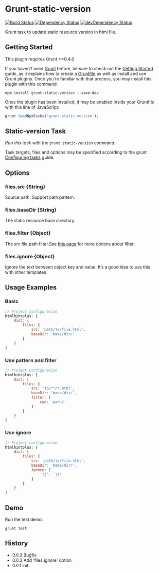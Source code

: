 # Grunt-static-version

[![Build Status](https://travis-ci.org/poppinlp/grunt-static-version.png?branch=master)](https://travis-ci.org/poppinlp/grunt-static-version)
[![Dependency Status](https://david-dm.org/poppinlp/grunt-static-version.svg)](https://david-dm.org/poppinlp/grunt-static-version)
[![devDependency Status](https://david-dm.org/poppinlp/grunt-static-version/dev-status.svg)](https://david-dm.org/poppinlp/grunt-static-version#info=devDependencies)

Grunt task to update static resource version in html file.

## Getting Started

This plugin requires Grunt >=0.4.0

If you haven't used [Grunt](http://gruntjs.com/) before, be sure to check out the [Getting Started](http://gruntjs.com/getting-started) guide, as it explains how to create a [Gruntfile](http://gruntjs.com/sample-gruntfile) as well as install and use Grunt plugins. Once you're familiar with that process, you may install this plugin with this command:

```shell
npm install grunt-static-version --save-dev
```

Once the plugin has been installed, it may be enabled inside your Gruntfile with this line of JavaScript:

```js
grunt.loadNpmTasks('grunt-static-version');
```

## Static-version Task

_Run this task with the `grunt static-version` command._

Task targets, files and options may be specified according to the grunt [Configuring tasks](http://gruntjs.com/configuring-tasks) guide.

## Options

### files.src {String}

Source path. Support path pattern.

### files.baseDir {String}

The static resource base directory.

### files.filter {Object}

The src file path filter.See [this page](https://github.com/isaacs/minimatch#options) for more options about filter.

### files.ignore {Object}

Ignore the text between object key and value. It’s a good idea to use this with other templates.

## Usage Examples

### Basic

```js
// Project configuration
htmlhintplus: {
    dist: {
        files: {
            src: 'path/to/file.html',
            baseDir: 'base/dir/'
        }
    }
}
```

### Use pattern and filter

```js
// Project configuration
htmlhintplus: {
    dist: {
        files: {
            src: 'to/**/*.html',
            baseDir: 'base/dir/',
            filter: {
                cwd: 'path/'
            }
        }
    }
}
```

### Use ignore

```js
// Project configuration
htmlhintplus: {
    dist: {
        files: {
            src: 'path/to/file.html',
            baseDir: 'base/dir/',
            ignore: {
                '{{': '}}'
            }
        }
    }
}
```

## Demo

Run the test demo:

```shell
grunt test
```

## History

- 0.0.3 Bugfix
- 0.0.2 Add 'files.ignore' option
- 0.0.1 init
